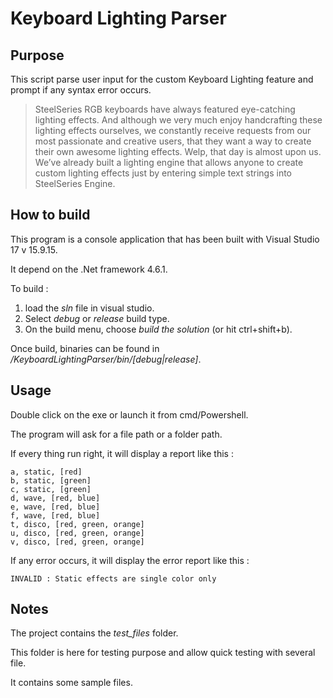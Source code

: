 # Keyboard Lighting Parser

## Purpose
This script parse user input for the custom Keyboard Lighting feature and prompt if any syntax error occurs.

>SteelSeries RGB keyboards have always featured eye-catching lighting effects. And although we very much enjoy handcrafting these lighting effects ourselves, we constantly receive requests from our most passionate and creative users, that they want a way to create their ​own awesome lighting effects. Welp, that day is almost upon us. We’ve already built a lighting engine that allows anyone to create custom lighting effects just by entering simple text strings into SteelSeries Engine. 

## How to build
This program is a console application that has been built with Visual Studio 17 v 15.9.15.

It depend on the .Net framework 4.6.1.

To build : 
1. load the *sln* file in visual studio.
2. Select *debug* or *release* build type.
3. On the build menu, choose *build the solution* (or hit ctrl+shift+b).

Once build, binaries can be found in */KeyboardLightingParser/bin/[debug|release]*.

## Usage
Double click on the exe or launch it from cmd/Powershell.

The program will ask for a file path or a folder path.

If every thing run right, it will display a report like this : 

    a, static, [red]
    b, static, [green]
    c, static, [green]
    d, wave, [red, blue]
    e, wave, [red, blue]
    f, wave, [red, blue]
    t, disco, [red, green, orange]
    u, disco, [red, green, orange]
    v, disco, [red, green, orange]

If any error occurs, it will display the error report like this :

    INVALID : Static effects are single color only

## Notes
The project contains the *test_files* folder. 

This folder is here for testing purpose and allow quick testing with several file.

It contains some sample files.